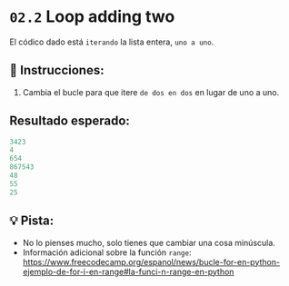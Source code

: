 # `02.2` Loop adding two


El códico dado está `iterando` la lista entera, `uno a uno`.


## 📝 Instrucciones:

1. Cambia el bucle para que itere `de dos en dos` en lugar de uno a uno.

## Resultado esperado:

```py
3423
4
654
867543
48
55
25
```

## 💡 Pista:

+ No lo pienses mucho, solo tienes que cambiar una cosa minúscula.
+ Información adicional sobre la función `range`: https://www.freecodecamp.org/espanol/news/bucle-for-en-python-ejemplo-de-for-i-en-range#la-funci-n-range-en-python